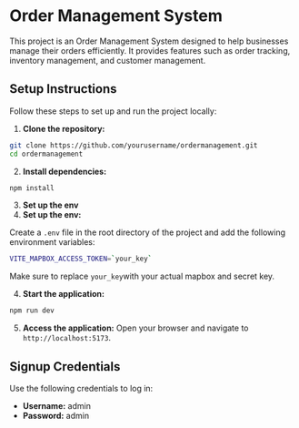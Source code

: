 # Order Management System

This project is an Order Management System designed to help businesses manage their orders efficiently. It provides features such as order tracking, inventory management, and customer management.

## Setup Instructions

Follow these steps to set up and run the project locally:

1. **Clone the repository:**
  ```sh
  git clone https://github.com/yourusername/ordermanagement.git
  cd ordermanagement
  ```

2. **Install dependencies:**
  ```sh
  npm install
  ```

3. **Set up the env**
3. **Set up the env:**

Create a `.env` file in the root directory of the project and add the following environment variables:

```sh
VITE_MAPBOX_ACCESS_TOKEN=`your_key`
```

Make sure to replace `your_key`with your actual mapbox and secret key.

4. **Start the application:**
  ```sh
  npm run dev
  ```

5. **Access the application:**
  Open your browser and navigate to `http://localhost:5173`.

## Signup Credentials

Use the following credentials to log in:

- **Username:** admin
- **Password:** admin